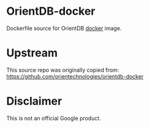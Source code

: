OrientDB-docker
============
Dockerfile source for OrientDB [docker](https://docker.io) image.

# Upstream
This source repo was originally copied from:
https://github.com/orientechnologies/orientdb-docker

# Disclaimer
This is not an official Google product.
